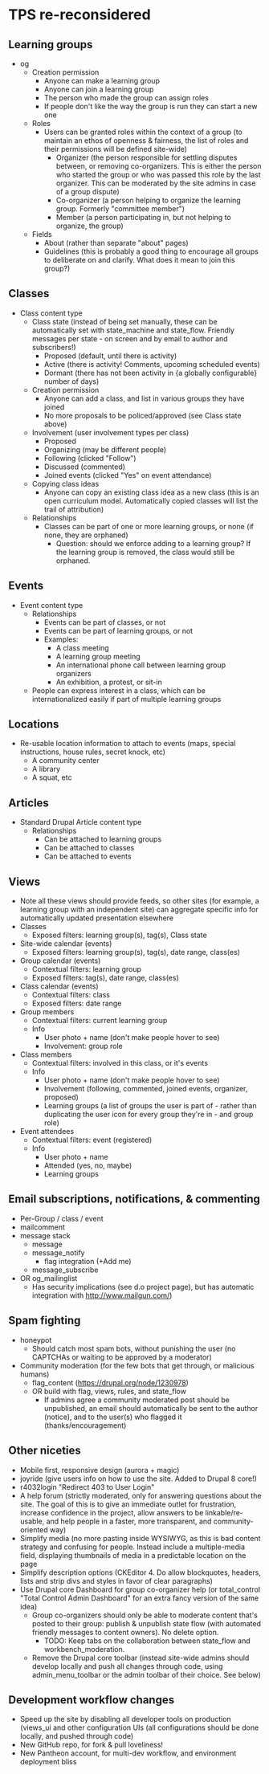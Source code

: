 # TPS re-reconsidered

## Learning groups
- og
    - Creation permission
        - Anyone can make a learning group
        - Anyone can join a learning group
        - The person who made the group can assign roles
        - If people don't like the way the group is run they can start a new one
    - Roles
        - Users can be granted roles within the context of a group (to maintain
          an ethos of openness & fairness, the list of roles and their
          permissions will be defined site-wide)
            - Organizer (the person responsible for settling disputes between,
              or removing co-organizers. This is either the person who started
              the group or who was passed this role by the last organizer. This
              can be moderated by the site admins in case of a group dispute)
            - Co-organizer (a person helping to organize the learning group.
              Formerly "committee member")
            - Member (a person participating in, but not helping to organize,
              the group)
    - Fields
        - About (rather than separate "about" pages)
        - Guidelines (this is probably a good thing to encourage all groups to
          deliberate on and clarify. What does it mean to join this group?)

## Classes
- Class content type
    - Class state (instead of being set manually, these can be automatically set
      with state_machine and state_flow. Friendly messages per state - on screen
      and by email to author and subscribers!)
        - Proposed (default, until there is activity)
        - Active (there is activity! Comments, upcoming scheduled events)
        - Dormant (there has not been activity in {a globally configurable}
          number of days)
    - Creation permission
        - Anyone can add a class, and list in various groups they have joined
        - No more proposals to be policed/approved (see Class state above)
    - Involvement (user involvement types per class)
        - Proposed
        - Organizing (may be different people)
        - Following (clicked "Follow")
        - Discussed (commented)
        - Joined events (clicked "Yes" on event attendance)
    - Copying class ideas
        - Anyone can copy an existing class idea as a new class (this is an open
          curriculum model. Automatically copied classes will list the trail of
          attribution)
    - Relationships
        - Classes can be part of one or more learning groups, or none (if none,
          they are orphaned)
            - Question: should we enforce adding to a learning
              group? If the learning group is removed, the class would still be
              orphaned.

## Events
- Event content type
    - Relationships
        - Events can be part of classes, or not
        - Events can be part of learning groups, or not
        - Examples:
            - A class meeting
            - A learning group meeting
            - An international phone call between learning group organizers
            - An exhibition, a protest, or sit-in
    - People can express interest in a class, which can be internationalized
      easily if part of multiple learning groups

## Locations
- Re-usable location information to attach to events (maps, special
  instructions, house rules, secret knock, etc)
    - A community center
    - A library
    - A squat, etc

## Articles
- Standard Drupal Article content type
    - Relationships
        - Can be attached to learning groups
        - Can be attached to classes
        - Can be attached to events

## Views
- Note all these views should provide feeds, so other sites (for example, a
  learning group with an independent site) can aggregate specific info for
  automatically updated presentation elsewhere
- Classes
    - Exposed filters: learning group(s), tag(s), Class state
- Site-wide calendar (events)
    - Exposed filters: learning group(s), tag(s), date range, class(es)
- Group calendar (events)
    - Contextual filters: learning group
    - Exposed filters: tag(s), date range, class(es)
- Class calendar (events)
    - Contextual filters: class
    - Exposed filters: date range
- Group members
    - Contextual filters: current learning group
    - Info
        - User photo + name (don't make people hover to see)
        - Involvement: group role
- Class members
    - Contextual filters: involved in this class, or it's events
    - Info
        - User photo + name (don't make people hover to see)
        - Involvement (following, commented, joined events, organizer, proposed)
        - Learning groups (a list of groups the user is part of - rather than
          duplicating the user icon for every group they're in - and group role)
- Event attendees
    - Contextual filters: event (registered)
    - Info
        - User photo + name
        - Attended (yes, no, maybe)
        - Learning groups

## Email subscriptions, notifications, & commenting
- Per-Group / class / event
- mailcomment
- message stack
    - message
    - message_notify
        - flag integration (+Add me)
    - message_subscribe
- OR og_mailinglist
    - Has security implications (see d.o project page), but has automatic
      integration with http://www.mailgun.com/)

## Spam fighting
- honeypot
    - Should catch most spam bots, without punishing the user (no CAPTCHAs or
      waiting to be approved by a moderator)
- Community moderation (for the few bots that get through, or malicious humans)
    - flag_content (https://drupal.org/node/1230978)
    - OR build with flag, views, rules, and state_flow
        - If admins agree a community moderated post should be unpublished, an
          email should automatically be sent to the author (notice), and to the
          user(s) who flagged it (thanks/encouragement)

## Other niceties
- Mobile first, responsive design (aurora + magic)
- joyride (give users info on how to use the site. Added to Drupal 8 core!)
- r4032login "Redirect 403 to User Login"
- A help forum (strictly moderated, only for answering questions about the site.
  The goal of this is to give an immediate outlet for frustration, increase
  confidence in the project, allow answers to be linkable/re-usable, and
  help people in a faster, more transparent, and community-oriented way)
- Simplify media (no more pasting inside WYSIWYG, as this is bad content
  strategy and confusing for people. Instead include a multiple-media field,
  displaying thumbnails of media in a predictable location on the page
- Simplify description options (CKEditor 4. Do allow blockquotes, headers, lists
  and strip divs and styles in favor of clear paragraphs)
- Use Drupal core Dashboard for group co-organizer help (or total_control "Total
  Control Admin Dashboard" for an extra fancy version of the same idea)
    - Group co-organizers should only be able to moderate content that's
      posted to their group: publish & unpublish state flow (with automated
      friendly messages to content owners). No delete option.
        - TODO: Keep tabs on the collaboration between state_flow and
          workbench_moderation.
    - Remove the Drupal core toolbar (instead site-wide admins should develop
      locally and push all changes through code, using admin_menu_toolbar or the
      admin toolbar of their choice. See below)

## Development workflow changes
- Speed up the site by disabling all developer tools on production (views_ui
  and other configuration UIs (all configurations should be done locally, and
  pushed through code)
- New GitHub repo, for fork & pull loveliness!
- New Pantheon account, for multi-dev workflow, and environment deployment bliss
